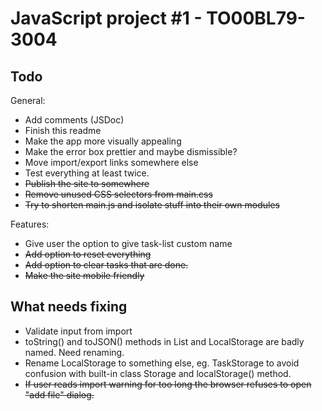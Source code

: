 # JavaScript project #1 - TO00BL79-3004

## Todo

General:

- Add comments (JSDoc)
- Finish this readme
- Make the app more visually appealing
- Make the error box prettier and maybe dismissible?
- Move import/export links somewhere else
- Test everything at least twice.
- ~~Publish the site to somewhere~~
- ~~Remove unused CSS selectors from main.css~~
- ~~Try to shorten main.js and isolate stuff into their own modules~~

Features:

- Give user the option to give task-list custom name
- ~~Add option to reset everything~~
- ~~Add option to clear tasks that are done.~~
- ~~Make the site mobile friendly~~

## What needs fixing

- Validate input from import
- toString() and toJSON() methods in List and LocalStorage are badly named. Need renaming.
- Rename LocalStorage to something else, eg. TaskStorage to avoid confusion with built-in class Storage and localStorage() method.
- ~~If user reads import warning for too long the browser refuses to open "add file" dialog.~~
